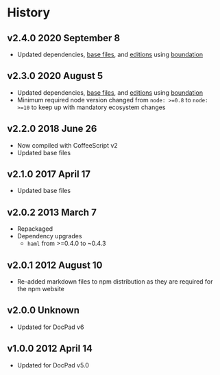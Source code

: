 # History

## v2.4.0 2020 September 8

-   Updated dependencies, [base files](https://github.com/bevry/base), and [editions](https://editions.bevry.me) using [boundation](https://github.com/bevry/boundation)

## v2.3.0 2020 August 5

-   Updated dependencies, [base files](https://github.com/bevry/base), and [editions](https://editions.bevry.me) using [boundation](https://github.com/bevry/boundation)
-   Minimum required node version changed from `node: >=0.8` to `node: >=10` to keep up with mandatory ecosystem changes

## v2.2.0 2018 June 26

-   Now compiled with CoffeeScript v2
-   Updated base files

## v2.1.0 2017 April 17

-   Updated base files

## v2.0.2 2013 March 7

-   Repackaged
-   Dependency upgrades
    -   `haml` from >=0.4.0 to ~0.4.3

## v2.0.1 2012 August 10

-   Re-added markdown files to npm distribution as they are required for the npm website

## v2.0.0 Unknown

-   Updated for DocPad v6

## v1.0.0 2012 April 14

-   Updated for DocPad v5.0
